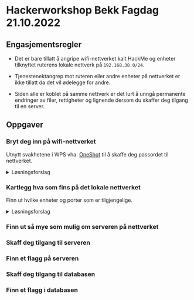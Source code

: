 # Hackerworkshop Bekk Fagdag 21.10.2022

## Engasjementsregler

- Det er bare tillatt å angripe wifi-nettverket kalt HackMe og enheter tilknyttet ruterens lokale nettverk på `192.168.38.0/24`.

- Tjenestenektangrep mot ruteren eller andre enheter på nettverket er ikke tillatt da det vil ødelegge for andre.

- Siden alle er koblet på samme nettverk er det lurt å unngå permanente endringer av filer, rettigheter og lignende dersom du skaffer deg tilgang til en server.

## Oppgaver

### Bryt deg inn på wifi-nettverket
Utnytt svakhetene i WPS vha. [OneShot](https://github.com/drygdryg/OneShot) til å skaffe deg passordet til nettverket.

<details><summary>Løsningsforslag</summary>
  
```
sudo python oneshot.py -i wlan0 --pixie-dust
```
Navnet på det trådløse grensesnittet finner du via iwconfig-kommandoen. OneShot vil liste ut nettverkene den finner med WPS aktivert. Velg nettverket kalt HackMe.
</details>

### Kartlegg hva som fins på det lokale nettverket
Finn ut hvilke enheter og porter som er tilgjengelige.

<details><summary>Løsningsforslag</summary>
Nmap kan brukes til å scanne et nettverk etter tilgjengelige enheter og åpne porter.
  
```
sudo nmap -A 192.168.38.0-100

```

</details>

### Finn ut så mye som mulig om serveren på nettverket

### Skaff deg tilgang til serveren

### Finn et flagg på serveren

### Skaff deg tilgang til databasen

### Finn et flagg i databasen
